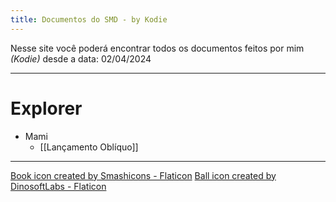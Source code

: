 ```yaml
---
title: Documentos do SMD - by Kodie
---
```

Nesse site você poderá encontrar todos os documentos feitos por mim _(Kodie)_ desde a data:
02/04/2024

---
# Explorer

- Mami
	- [[Lançamento Oblíquo]]

---


<a href="https://www.flaticon.com/free-icons/book" title="book icon">Book icon created by Smashicons - Flaticon</a>
<a href="https://www.flaticon.com/free-icons/ball" title="ball icon">Ball icon created by DinosoftLabs - Flaticon</a>